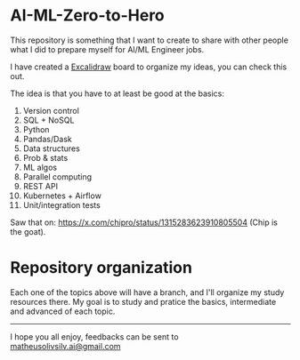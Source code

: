 # AI-ML-Zero-to-Hero

This repository is something that I want to create to share with other people what I did to prepare myself for AI/ML Engineer jobs.

I have created a [Excalidraw](https://excalidraw.com/#json=W6WodQ2DmGdPLl1-7cvkF,5t-8VVEppSi46xSPsnNCSw) board to organize my ideas, you can check this out.

The idea is that you have to at least be good at the basics:
1. Version control
2. SQL + NoSQL
3. Python
4. Pandas/Dask
5. Data structures
6. Prob & stats
7. ML algos
8. Parallel computing
9. REST API
10. Kubernetes + Airflow
11. Unit/integration tests

Saw that on: https://x.com/chipro/status/1315283623910805504 (Chip is the goat).

# Repository organization
Each one of the topics above will have a branch, and I'll organize my study resources there. My goal is to study and pratice the basics, intermediate and advanced of each topic.

--- 
I hope you all enjoy, feedbacks can be sent to matheusolivsilv.ai@gmail.com
